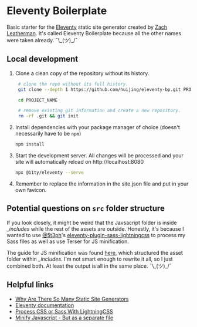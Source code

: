 # Eleventy Boilerplate

Basic starter for the [Eleventy](https://www.11ty.io/) static site generator created by [Zach Leatherman](https://www.zachleat.com/). It's called Eleventy Boilerplate because all the other names were taken already. ¯\\\_(ツ)\_/¯

## Local development

1. Clone a clean copy of the repository without its history.

   ```sh
    # clone the repo without its full history.
    git clone --depth 1 https://github.com/huijing/eleventy-bp.git PROJECT_NAME

    cd PROJECT_NAME

    # remove existing git information and create a new repository.
    rm -rf .git && git init
   ```

2. Install dependencies with your package manager of choice (doesn't necessarily have to be `npm`)

   ```sh
   npm install
   ```

3. Start the development server. All changes will be processed and your site will automatically reload on http://localhost:8080

   ```sh
   npx @11ty/eleventy --serve
   ```

4. Remember to replace the information in the site.json file and put in your own favicon.

## Potential questions on `src` folder structure

If you look closely, it might be weird that the Javsacript folder is inside _\_includes_ while the rest of the assets are outside. Honestly, it's because I wanted to use [@5t3ph](http://github.com/5t3ph)'s [eleventy-plugin-sass-lightningcss](https://github.com/5t3ph/eleventy-plugin-sass-lightningcss) to process my Sass files as well as use Terser for JS minification.

The guide for JS minification was found
[here](https://github.com/pdehaan/11ty-transform-async), which structured the asset folder within _\_includes_. I'm not smart enough to rewrite it all, so I just combined both. At least the output is all in the same place. ¯\\\_(ツ)\_/¯

## Helpful links

- [Why Are There So Many Static Site Generators](https://www.zachleat.com/web/eleventy/)
- [Eleventy documentation](https://www.11ty.io/docs/)
- [Process CSS or Sass With LightningCSS](https://11ty.rocks/posts/process-css-with-lightningcss/)
- [Minify Javascript - But as a separate file](https://github.com/11ty/eleventy/issues/1425)
